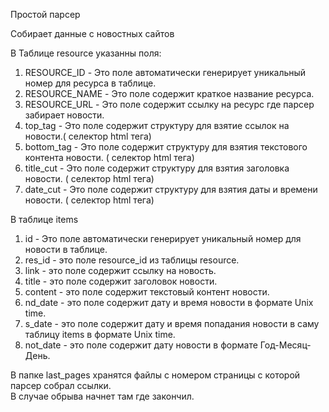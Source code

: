 Простой парсер

Собирает данные с новостных сайтов

В Таблице resource указанны поля:  
1. RESOURCE_ID - Это поле автоматически генерирует уникальный номер для ресурса в таблице.
2. RESOURCE_NAME - Это поле содержит краткое название ресурса.
3. RESOURCE_URL - Это поле содержит ссылку на ресурс где парсер забирает новости.
4. top_tag - Это поле содержит структуру для взятие ссылок на новости.( селектор html тега)
5. bottom_tag - Это поле содержит структуру для взятия текстового контента новости. ( селектор html тега)  
6. title_cut - Это поле содержит структуру для взятия заголовка новости. ( селектор html тега)  
7. date_cut - Это поле содержит структуру для взятия  даты и времени новости. ( селектор html тега)


В таблице items

1. id - Это поле автоматически генерирует уникальный номер для новости в таблице.  
2. res_id -  это поле resource_id из таблицы resource.  
3. link - это поле содержит ссылку на новость.  
4. title - это поле содержит заголовок новости.  
5. content - это поле содержит текстовый контент новости.  
6. nd_date - это поле содержит дату и время новости в формате Unix time.  
7. s_date - это поле содержит дату и время попадания новости в саму таблицу items в формате Unix time.  
8. not_date - это поле содержит дату новости в формате Год-Месяц-День.  


В папке last_pages хранятся файлы с номером страницы с которой парсер собрал ссылки.  
В случае обрыва начнет там где закончил.


